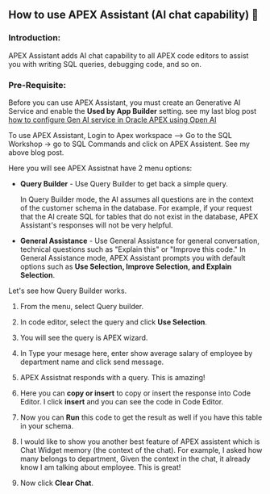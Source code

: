 ## How to use APEX Assistant (AI chat capability) :robot:

### Introduction:
APEX Assistant adds AI chat capability to all APEX code editors to assist you with writing SQL queries, debugging code, and so on.

### Pre-Requisite:
Before you can use APEX Assistant, you must create an Generative AI Service and enable the **Used by App Builder** setting.
see my last blog post [how to configure Gen AI service in Oracle APEX using Open AI](https://mksingla.github.io/2024/08/26/How-to-configure-Gen-AI-service-in-Oracle-APEX-using-OpenAI.html)

To use APEX Assistant, Login to Apex workspace --> Go to the SQL Workshop -> go to SQL Commands and click on APEX Assistent. See my above blog post.

Here you will see APEX Assistnat have 2 menu options:

- **Query Builder** - Use Query Builder to get back a simple query.

  In Query Builder mode, the AI assumes all questions are in the context of the customer schema in the database. For example, if your request that the AI create SQL for tables that do not exist in the database, APEX 
  Assistant's responses will not be very helpful.

- **General Assistance** - Use General Assistance for general conversation, technical questions such as "Explain this" or "Improve this code." In General Assistance mode, APEX Assistant prompts you with default options such 
  as **Use Selection, Improve Selection, and Explain Selection**.

Let's see how Query Builder works.
  
  1. From the menu, select Query builder.
  2. In code editor, select the query and click **Use Selection**.
  3. You will see the query is APEX wizard.


  4.   In Type your mesage here, enter show average salary of employee by department name and click send message.
 

  5. APEX Assistnat responds with a query. This is amazing!
 

  6. Here you can **copy or insert** to copy or insert the response into Code Editor. I click **insert** and you can see the code in Code Editor.
  7. Now you can **Run** this code to get the result as well if you have this table in your schema.


  8. I would like to show you another best feature of APEX assistent which is Chat Widget memory (the context of the chat). For example, I asked how many belongs to department, Given the context in the chat, it already 
     know I am talking about employee. This is great!


  9. Now click **Clear Chat**.






     
